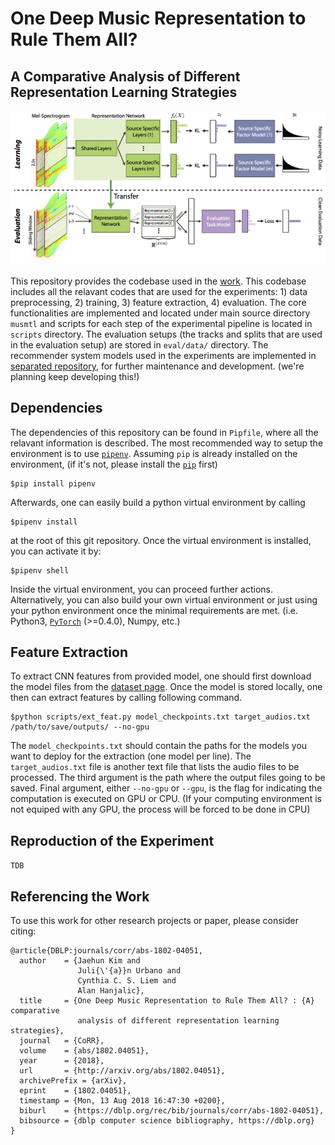 # One Deep Music Representation to Rule Them All?
## A Comparative Analysis of Different Representation Learning Strategies

![alt text](data/framework.png)

This repository provides the codebase used in the [work](https://arxiv.org/abs/1802.04051). This codebase includes all the relavant codes that are used for the experiments: 1) data preprocessing, 2) training, 3) feature extraction, 4) evaluation. The core functionalities are implemented and located under main source directory `musmtl` and scripts for each step of the experimental pipeline is located in `scripts` directory. The evaluation setups (the tracks and splits that are used in the evaluation setup) are stored in `eval/data/` directory. The recommender system models used in the experiments are implemented in [separated repository](https://github.com/eldrin/mf-numba/tree/7f2e5eef3e1a401117c70674cec066b37af8be59), for further maintenance and development. (we're planning keep developing this!)


## Dependencies

The dependencies of this repository can be found in `Pipfile`, where all the relavant information is described. The most recommended way to setup the environment is to use [`pipenv`](https://github.com/pypa/pipenv). Assuming `pip` is already installed on the environment, (if it's not, please install the [`pip`](https://pip.pypa.io/en/stable/installing/) first)

```
$pip install pipenv
```

Afterwards, one can easily build a python virtual environment by calling

```
$pipenv install
```

at the root of this git repository. Once the virtual environment is installed, you can activate it by:

```
$pipenv shell
```

Inside the virtual environment, you can proceed further actions. Alternatively, you can also build your own virtual environment or just using your python environment once the minimal requirements are met. (i.e. Python3, [`PyTorch`](https://pytorch.org/) (>=0.4.0), Numpy, etc.)


## Feature Extraction

To extract CNN features from provided model, one should first download the model files from the [dataset page](https://commingso.on). Once the model is stored locally, one then can extract features by calling following command.

```
$python scripts/ext_feat.py model_checkpoints.txt target_audios.txt /path/to/save/outputs/ --no-gpu
```

The `model_checkpoints.txt` should contain the paths for the models you want to deploy for the extraction (one model per line). The `target_audios.txt` file is another text file that lists the audio files to be processed. The third argument is the path where the output files going to be saved. Final argument, either `--no-gpu` or `--gpu`, is the flag for indicating the computation is executed on GPU or CPU. (If your computing environment is not equiped with any GPU, the process will be forced to be done in CPU)

## Reproduction of the Experiment

`TDB`


## Referencing the Work

To use this work for other research projects or paper, please consider citing:

```
@article{DBLP:journals/corr/abs-1802-04051,
  author    = {Jaehun Kim and
               Juli{\'{a}}n Urbano and
               Cynthia C. S. Liem and
               Alan Hanjalic},
  title     = {One Deep Music Representation to Rule Them All? : {A} comparative
               analysis of different representation learning strategies},
  journal   = {CoRR},
  volume    = {abs/1802.04051},
  year      = {2018},
  url       = {http://arxiv.org/abs/1802.04051},
  archivePrefix = {arXiv},
  eprint    = {1802.04051},
  timestamp = {Mon, 13 Aug 2018 16:47:30 +0200},
  biburl    = {https://dblp.org/rec/bib/journals/corr/abs-1802-04051},
  bibsource = {dblp computer science bibliography, https://dblp.org}
}
```
